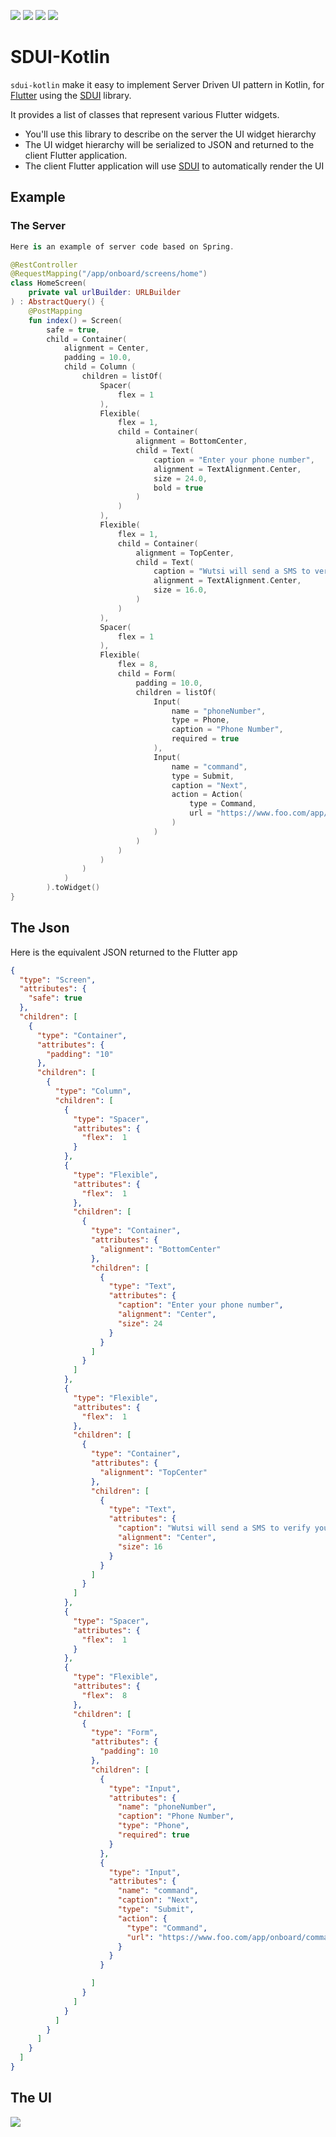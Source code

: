 [![](https://github.com/wutsi/sdui-kotlin/actions/workflows/master.yml/badge.svg)](https://github.com/wutsi/sdui-kotlin/actions/workflows/master.yml)
![](https://img.shields.io/badge/licence-MIT-yellow.svg)
![](https://img.shields.io/badge/language-kotlin-blue.svg)
![](https://img.shields.io/badge/language-flutter-darkblue.svg)

# SDUI-Kotlin
`sdui-kotlin` make it easy to implement Server Driven UI pattern in Kotlin,
for [Flutter](https://flutter.dev/) using the [SDUI](https://pub.dev/packages/sdui) library.

It provides a list of classes that represent various Flutter widgets.
- You'll use this library to describe on the server the UI widget hierarchy
- The UI widget hierarchy will be serialized to JSON and returned to the client Flutter application.
- The client Flutter application will use [SDUI](https://pub.dev/packages/sdui) to automatically render the UI

## Example
### The Server
```kotlin
Here is an example of server code based on Spring.

@RestController
@RequestMapping("/app/onboard/screens/home")
class HomeScreen(
    private val urlBuilder: URLBuilder
) : AbstractQuery() {
    @PostMapping
    fun index() = Screen(
        safe = true,
        child = Container(
            alignment = Center,
            padding = 10.0,
            child = Column (
                children = listOf(
                    Spacer(
                        flex = 1
                    ),
                    Flexible(
                        flex = 1,
                        child = Container(
                            alignment = BottomCenter,
                            child = Text(
                                caption = "Enter your phone number",
                                alignment = TextAlignment.Center,
                                size = 24.0,
                                bold = true
                            )
                        )
                    ),
                    Flexible(
                        flex = 1,
                        child = Container(
                            alignment = TopCenter,
                            child = Text(
                                caption = "Wutsi will send a SMS to verify your phone number",
                                alignment = TextAlignment.Center,
                                size = 16.0,
                            )
                        )
                    ),
                    Spacer(
                        flex = 1
                    ),
                    Flexible(
                        flex = 8,
                        child = Form(
                            padding = 10.0,
                            children = listOf(
                                Input(
                                    name = "phoneNumber",
                                    type = Phone,
                                    caption = "Phone Number",
                                    required = true
                                ),
                                Input(
                                    name = "command",
                                    type = Submit,
                                    caption = "Next",
                                    action = Action(
                                        type = Command,
                                        url = "https://www.foo.com/app/onboard/commands/send-sms-code")
                                    )
                                )
                            )
                        )
                    )
                )
            )
        ).toWidget()
}
```

## The Json
Here is the equivalent JSON returned to the Flutter app
```json
{
  "type": "Screen",
  "attributes": {
    "safe": true
  },
  "children": [
    {
      "type": "Container",
      "attributes": {
        "padding": "10"
      },
      "children": [
        {
          "type": "Column",
          "children": [
            {
              "type": "Spacer",
              "attributes": {
                "flex":  1
              }
            },
            {
              "type": "Flexible",
              "attributes": {
                "flex":  1
              },
              "children": [
                {
                  "type": "Container",
                  "attributes": {
                    "alignment": "BottomCenter"
                  },
                  "children": [
                    {
                      "type": "Text",
                      "attributes": {
                        "caption": "Enter your phone number",
                        "alignment": "Center",
                        "size": 24
                      }
                    }
                  ]
                }
              ]
            },
            {
              "type": "Flexible",
              "attributes": {
                "flex":  1
              },
              "children": [
                {
                  "type": "Container",
                  "attributes": {
                    "alignment": "TopCenter"
                  },
                  "children": [
                    {
                      "type": "Text",
                      "attributes": {
                        "caption": "Wutsi will send a SMS to verify your phone number",
                        "alignment": "Center",
                        "size": 16
                      }
                    }
                  ]
                }
              ]
            },
            {
              "type": "Spacer",
              "attributes": {
                "flex":  1
              }
            },
            {
              "type": "Flexible",
              "attributes": {
                "flex":  8
              },
              "children": [
                {
                  "type": "Form",
                  "attributes": {
                    "padding": 10
                  },
                  "children": [
                    {
                      "type": "Input",
                      "attributes": {
                        "name": "phoneNumber",
                        "caption": "Phone Number",
                        "type": "Phone",
                        "required": true
                      }
                    },
                    {
                      "type": "Input",
                      "attributes": {
                        "name": "command",
                        "caption": "Next",
                        "type": "Submit",
                        "action": {
                          "type": "Command",
                          "url": "https://www.foo.com/app/onboard/commands/send-sms-code"
                        }
                      }
                    }

                  ]
                }
              ]
            }
          ]
        }
      ]
    }
  ]
}
```

## The UI
![](doc/images/screenshot.png)
